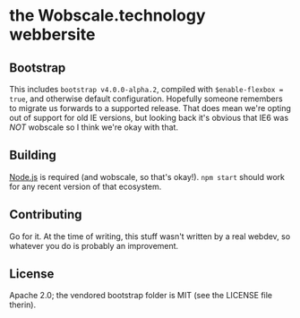 # the Wobscale.technology webbersite

## Bootstrap

This includes `bootstrap v4.0.0-alpha.2`, compiled with `$enable-flexbox =
true`, and otherwise default configuration. Hopefully someone remembers to
migrate us forwards to a supported release. That does mean we're opting out of
support for old IE versions, but looking back it's obvious that IE6 was *NOT*
wobscale so I think we're okay with that.

## Building

[Node.js](https://nodejs.org/en/) is required (and wobscale, so that's okay!). `npm start` should work for any recent version of that ecosystem.

## Contributing

Go for it. At the time of writing, this stuff wasn't written by a real webdev,
so whatever you do is probably an improvement.

## License

Apache 2.0; the vendored bootstrap folder is MIT (see the LICENSE file therin).
